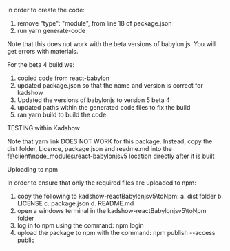 in order to create the code:
1. remove "type": "module", from line 18 of package.json
2. run yarn generate-code

Note that this does not work with the beta versions of babylon js. You will get errors with materials.

For the beta 4 build we:
1. copied code from react-babylon
2. updated package.json so that the name and version is correct for kadshow
3. Updated the versions of babylonjs to version 5 beta 4
4. updated paths within the generated code files to fix the build
5. ran yarn build to build the code

TESTING within Kadshow

Note that yarn link DOES NOT WORK for this package.
Instead, copy the dist folder, Licence, package.json and readme.md into the fe\client\node_modules\react-babylonjsv5 location directly after it is built

Uploading to npm

In order to ensure that only the required files are uploaded to npm:
1. copy the following to kadshow-reactBabylonjsv5\toNpm:
  a. dist folder
  b. LICENSE
  c. package.json
  d. README.md
2. open a windows terminal in the kadshow-reactBabylonjsv5\toNpm folder
3. log in to npm using the command: npm login
3. upload the package to npm with the command: npm publish --access public
